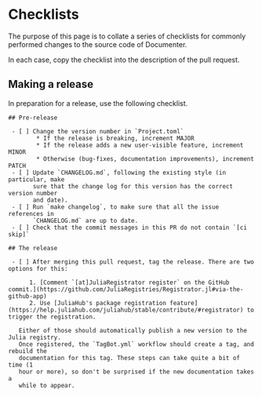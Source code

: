 # Checklists

The purpose of this page is to collate a series of checklists for commonly
performed changes to the source code of Documenter.

In each case, copy the checklist into the description of the pull request.

## Making a release

In preparation for a release, use the following checklist.

````
## Pre-release

 - [ ] Change the version number in `Project.toml`
        * If the release is breaking, increment MAJOR
        * If the release adds a new user-visible feature, increment MINOR
        * Otherwise (bug-fixes, documentation improvements), increment PATCH
 - [ ] Update `CHANGELOG.md`, following the existing style (in particular, make
       sure that the change log for this version has the correct version number
       and date).
 - [ ] Run `make changelog`, to make sure that all the issue references in
       `CHANGELOG.md` are up to date.
 - [ ] Check that the commit messages in this PR do not contain `[ci skip]`

## The release

 - [ ] After merging this pull request, tag the release. There are two options for this:

      1. [Comment `[at]JuliaRegistrator register` on the GitHub commit.](https://github.com/JuliaRegistries/Registrator.jl#via-the-github-app)
      2. Use [JuliaHub's package registration feature](https://help.juliahub.com/juliahub/stable/contribute/#registrator) to trigger the registration.   

   Either of those should automatically publish a new version to the Julia registry.
   Once registered, the `TagBot.yml` workflow should create a tag, and rebuild the
   documentation for this tag. These steps can take quite a bit of time (1
   hour or more), so don't be surprised if the new documentation takes a
   while to appear.
````
